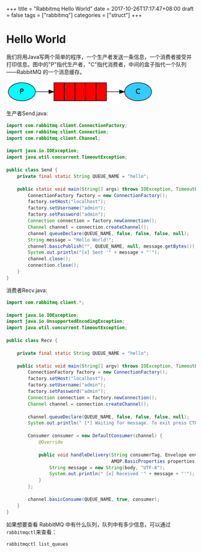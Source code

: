 +++
title = "Rabbitmq Hello World"
date = 2017-10-26T17:17:47+08:00
draft = false
tags = ["rabbitmq"]
categories = ["struct"]
+++

# Hello World

我们将用Java写两个简单的程序，一个生产者发送一条信息，一个消费者接受并打印信息。图中的"P"指代生产者，"C"指代消费者，中间的盒子指代一个队列——RabbitMQ 的一个消息缓存。

<!--more-->

![Hello World 架构图](/struct/images/rabbitmq_hello_world_img1.png)

生产者Send.java:

```java
import com.rabbitmq.client.ConnectionFactory;
import com.rabbitmq.client.Connection;
import com.rabbitmq.client.Channel;

import java.io.IOException;
import java.util.concurrent.TimeoutException;

public class Send {
    private final static String QUEUE_NAME = "hello";

    public static void main(String[] args) throws IOException, TimeoutException {
        ConnectionFactory factory = new ConnectionFactory();
        factory.setHost("localhost");
        factory.setUsername("admin");
        factory.setPassword("admin");
        Connection connection = factory.newConnection();
        Channel channel = connection.createChannel();
        channel.queueDeclare(QUEUE_NAME, false, false, false, null);
        String message = "Hello World!";
        channel.basicPublish("", QUEUE_NAME, null, message.getBytes());
        System.out.println("[x] Sent '" + message + "'");
        channel.close();
        connection.close();
    }
}
```

消费者Recv.java:

```java
import com.rabbitmq.client.*;

import java.io.IOException;
import java.io.UnsupportedEncodingException;
import java.util.concurrent.TimeoutException;

public class Recv {

    private final static String QUEUE_NAME = "hello";

    public static void main(String[] argv) throws IOException, TimeoutException {
        ConnectionFactory factory = new ConnectionFactory();
        factory.setHost("localhost");
        factory.setUsername("admin");
        factory.setPassword("admin");
        Connection connection = factory.newConnection();
        Channel channel = connection.createChannel();

        channel.queueDeclare(QUEUE_NAME, false, false, false, null);
        System.out.println(" [*] Waiting for message. To exit press CTRL+C");

        Consumer consumer = new DefaultConsumer(channel) {
            @Override

            public void handleDelivery(String consumerTag, Envelope envelope,
                                       AMQP.BasicProperties properties, byte[] body) throws UnsupportedEncodingException {
                String message = new String(body, "UTF-8");
                System.out.println(" [x] Received '" + message + "'");
            }
        };

        channel.basicConsume(QUEUE_NAME, true, consumer);
    }
}
```

如果想要查看 RabbitMQ 中有什么队列，队列中有多少信息，可以通过`rabbitmqctl`来查看：

```bash
rabbitmqctl list_queues
```
